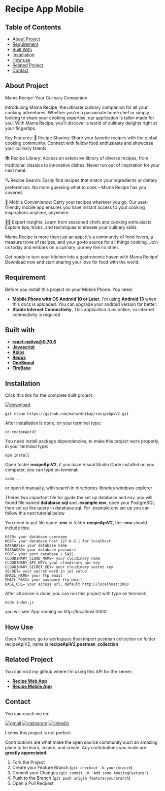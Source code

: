 
# Recipe App Mobile

## Table of Contents

* [About Project](#about-project)
* [Requirement](#requirement)
* [Built With](#built-with)
* [Installation](#installation)
* [How use](#how-use)
* [Related Project](#related-project)
* [Contact](#contact)

## About Project
Mama Recipe: Your Culinary Companion

Introducing Mama Recipe, the ultimate culinary companion for all your cooking adventures. Whether you're a passionate home chef or simply looking to share your cooking expertise, our application is tailor-made for you. With Mama Recipe, you'll discover a world of culinary delights right at your fingertips.

Key Features:
🍳 Recipe Sharing: Share your favorite recipes with the global cooking community. Connect with fellow food enthusiasts and showcase your culinary talents.

📚 Recipe Library: Access an extensive library of diverse recipes, from traditional classics to innovative dishes. Never run out of inspiration for your next meal.

🔍 Recipe Search: Easily find recipes that match your ingredients or dietary preferences. No more guessing what to cook – Mama Recipe has you covered.

📲 Mobile Convenience: Carry your recipes wherever you go. Our user-friendly mobile app ensures you have instant access to your cooking inspirations anytime, anywhere.

👩‍🍳 Expert Insights: Learn from seasoned chefs and cooking enthusiasts. Explore tips, tricks, and techniques to elevate your culinary skills.

Mama Recipe is more than just an app; it's a community of food lovers, a treasure trove of recipes, and your go-to source for all things cooking. Join us today and embark on a culinary journey like no other.

Get ready to turn your kitchen into a gastronomic haven with Mama Recipe! Download now and start sharing your love for food with the world.

## Requirement
Before you install this project on your Mobile Phone. You need:

- **Mobile Phone with OS Android 10 or Later**, I'm using **Android 13** when this docs is uploaded. You can upgrade your android version for better.
- **Stable Internet Connectivity**, This application runs online, so internet connectivity is required.

## Built with
- [**react-native@0.70.6**](https://reactnative.dev/docs/0.70/getting-started)
- [**Javascript**]()
- [**Axios**]()
- [**Redux**]()
- [**OneSignal**]()
- [**FireBase**]()

## Installation

Click this link for the complete built project:

[![download](https://img.shields.io/badge/Download-32CD32)](https://drive.google.com/file/d/1KtysTALWSLv3X-dLP6pvBHFXr88vz9nf/view?usp=drive_link)
```
git clone https://github.com/mahardhikap/recipeApiV2.git
```
After installation is done, on your terminal type:

```
cd recipeApiV2
```

You need install package dependencies, to make this project work properly, in your terminal type:
```
npm install
```
Open folder **recipeApiV2**, if you have Visual Studio Code installed on you computer, you can type on terminal:
```
code .
```
or open it manually, with search in directories libraries windows explorer

Theres two important file for guide the set up database and env, you will found file named **database.sql** and **.example.env**, open your PostgreSQL then set up like query in database.sql. For .example.env set up you can follow this next tutorial below

You need to put file name **.env** in folder **recipeApiV2**, the **.env** should include this:
```
USER= your database username
HOST= your database host 127.0.0.1 for localhost
DATABASE= your database name
PASSWORD= your database password
PORT= your port database / 5432
CLOUDINARY_CLOUD_NAME= your cloudinary name
CLOUDINARY_API_KEY= your cloudinary api key
CLOUDINARY_SECRET_KEY= your cloudinary secret key
SECRET= your secret word in jwt setup
EMAIL_NAME= your ftp email
EMAIL_PASS= your password ftp email
BASE_URL= your access url, default http://localhost:3000
```

After all above is done, you can run this project with type on terminal:
```
node index.js
```

you will see 'App running on http://localhost:3000'
## How Use
Open Postman, go to workspace then import postman collection on folder recipeApiV2, name is **recipeApiV2.postman_collection**
## Related Project
You can visit my github where I'm using this API for the server:
- **[Recipe Web App](https://github.com/mahardhikap/recipeWebApp)**
- **[Recipe Mobile App](https://github.com/mahardhikap/RecipeMobileApp)**

##  Contact
You can reach me on:

[![gmail](https://img.shields.io/badge/Gmail-D14836?style=for-the-badge&logo=gmail&logoColor=white)](mailto:putrad578@gmail.com)
[![instagram](https://img.shields.io/badge/Instagram-E4405F?style=for-the-badge&logo=instagram&logoColor=white)](https://instagram.com/mahardhika300617)
[![linkedin](https://img.shields.io/badge/linkedin-0A66C2?style=for-the-badge&logo=linkedin&logoColor=white)](https://www.linkedin.com/in/mahardhikapratama)

I know this project is not perfect.

Contributions are what make the open source community such an amazing place to be learn, inspire, and create. Any contributions you make are **greatly appreciated**.

1. Fork the Project
2. Create your Feature Branch (`git checkout -b your/branch`)
3. Commit your Changes (`git commit -m 'Add some AmazingFeature'`)
4. Push to the Branch (`git push origin feature/yourbranch`)
5. Open a Pull Request